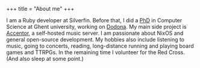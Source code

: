 +++
title = "About me"
+++

I am a Ruby developer at Silverfin. Before that, I did a [PhD](/phd.pdf) in Computer Science
at Ghent university, working on [Dodona](https://dodona.ugent.be/en). My main
side project is [Accentor](https://github.com/accentor), a self-hosted music
server. I am passionate about NixOS and general open-source development. My
hobbies also include listening to music, going to concerts, reading,
long-distance running and playing board games and TTRPGs. In the remaining time
I volunteer for the Red Cross. (And also sleep at some point.)
